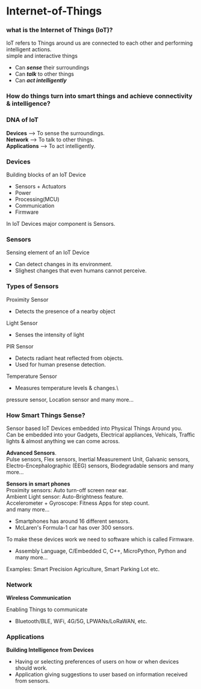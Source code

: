 # Internet-of-Things
### what is the Internet of Things (IoT)?
IoT refers to Things around us are connected to each other and performing intelligent actions.\
simple and interactive things
- Can ***sense*** their surroundings
- Can ***talk*** to other things
- Can ***act intelligently***

### How do things turn into smart things and achieve connectivity & intelligence?
### DNA of IoT
**Devices** --> To sense the surroundings.\
**Network** --> To talk to other things.\
**Applications** --> To act intelligently.

### Devices
Building blocks of an IoT Device
- Sensors + Actuators
- Power
- Processing(MCU)
- Communication
- Firmware

In IoT Devices major component is Sensors.
### Sensors
Sensing element of an IoT Device
- Can detect changes in its environment.
- Slighest changes that even humans cannot perceive.

### Types of Sensors

Proximity Sensor
- Detects the presence of a nearby object

Light Sensor
- Senses the intensity of light

PIR Sensor
- Detects radiant heat reflected from objects.
- Used for human presense detection.

Temperature Sensor
- Measures temperature levels & changes.\

pressure sensor, Location sensor and many more...

### How Smart Things Sense?

Sensor based IoT Devices embedded into Physical Things Around you.\
Can be embedded into your Gadgets, Electrical appliances, Vehicals, Traffic lights & almost anything we can come across.

**Advanced Sensors**.\
Pulse sensors, Flex sensors, Inertial Measurement Unit, Galvanic sensors, Electro-Encephalographic (EEG) sensors, Biodegradable sensors and many more...

**Sensors in smart phones**\
Proximity sensors: Auto turn-off screen near ear.\
Ambient Light sensor: Auto-Brightness feature.\
Accelerometer + Gyroscope: Fitness Apps for step count.\
and many more...
- Smartphones has around 16 different sensors.
- McLaren's Formula-1 car has over 300 sensors.

To make these devices work we need to software which is called Firmware.
- Assembly Language, C/Embedded C, C++, MicroPython, Python and many more...

Examples: Smart Precision Agriculture, Smart Parking Lot etc.
### Network
**Wireless Communication**

Enabling Things to communicate
- Bluetooth/BLE, WiFi, 4G/5G, LPWANs/LoRaWAN, etc.

### Applications
**Building Intelligence from Devices**
- Having or selecting preferences of users on how or when devices should work.
- Application giving suggestions to user based on information received from sensors.
